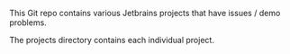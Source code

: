 
This Git repo contains various Jetbrains projects that have issues / demo problems.

The projects directory contains each individual project.